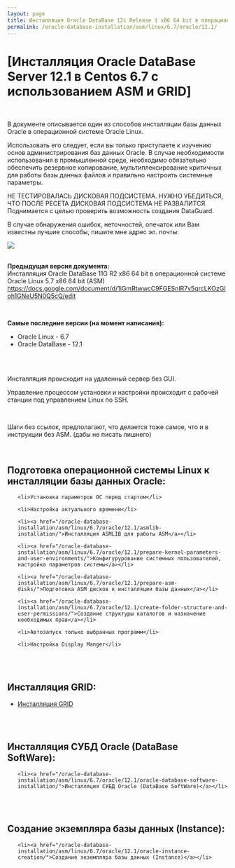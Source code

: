 ```yaml
---
layout: page
title: Инсталляция Oracle DataBase 12c Release 1 x86 64 bit в операционной системе Oracle Linux 6.4 x86_64
permalink: /oracle-database-installation/asm/linux/6.7/oracle/12.1/
---
```


# [Инсталляция Oracle DataBase Server 12.1 в Centos 6.7 с использованием ASM и GRID]


<br/>

В документе описывается один из способов инсталляции базы данных Oracle в операционной системе Oracle Linux.


Использовать его следует, если вы только приступаете к изучению основ администрирования баз данных Oracle. В случае необходимости использования в промышленной среде, необходимо обязательно обеспечить резервное копирование, мультиплексирование критичных для работы базы данных файлов и правильно настроить системные параметры.

НЕ ТЕСТИРОВАЛАСЬ ДИСКОВАЯ ПОДСИСТЕМА. НУЖНО УБЕДИТЬСЯ, ЧТО ПОСЛЕ РЕСЕТА ДИСКОВАЯ ПОДСИСТЕМА НЕ РАЗВАЛИТСЯ. Поднимается с целью проверить возможность создания DataGuard.


В случае обнаружения ошибок, неточностей, опечаток или Вам известны лучшие способы, пишите мне адрес эл. почты:


<div>
	<img src="http://img.fotografii.org/a3333333mail.gif" border="0">
</div>

<br/>

**Предыдущая версия документа:**  
Инсталляция Oracle DataBase 11G R2 x86 64 bit в операционной системе Oracle Linux 5.7 x86 64 bit (ASM)  
https://docs.google.com/document/d/1iGmRtwwcC9FGESnlR7v5qrcLKOzGIoh1GNeU5N0Q5cQ/edit


<br/>

<strong>Самые последние версии (на момент написания):</strong>

<ul>
	<li>Oracle Linux - 6.7</li>
	<li>Oracle DataBase - 12.1</li>
</ul>


<br/><br/>

Инсталляция происходит на удаленный сервер без GUI.

Управление процессом установки и настройки происходит с рабочей станции под управлением Linux по SSH.



<br/>

Шаги без ссылок, предполагают, что делается тоже самое, что и в инструкции без ASM. (дабы не писать лишнего)

<br/>

<h2>Подготовка операционной системы Linux к инсталляции базы данных Oracle:</h2>


<ul>

	<li>Установка параметров ОС перед стартом</li>

	<li>Настройка актуального времени</li>

	<li><a href="/oracle-database-installation/asm/linux/6.7/oracle/12.1/asmlib-installation/">Инсталляция ASMLIB для работы ASM</a></li>

	<li><a href="/oracle-database-installation/asm/linux/6.7/oracle/12.1/prepare-kernel-parameters-and-user-environments/">Конфигурурование системных пользователей, настройка параметров системы</a></li>

	<li><a href="/oracle-database-installation/asm/linux/6.7/oracle/12.1/prepare-asm-disks/">Подготовка ASM дисков к инсталляции базы данных</a></li>

	<li><a href="/oracle-database-installation/asm/linux/6.7/oracle/12.1/create-folder-structure-and-user-permissions/">Создание структуры каталогов и назначение необходимых прав</a></li>

	<li>Автозапуск только выбранных программ</li>

	<li>Настройка Display Manger</li>

</ul>




<br/><br/>

<h2>Инсталляция GRID:</h2>

<ul>
	<li><a href="/oracle-database-installation/asm/linux/6.7/oracle/12.1/grid-installation/">Инсталляция GRID</a></li>

</ul>




<br/><br/>

<h2>Инсталляция СУБД Oracle (DataBase SoftWare):</h2>
<ul>

	<li><a href="/oracle-database-installation/asm/linux/6.7/oracle/12.1/oracle-database-software-installation/">Инсталляция СУБД Oracle (DataBase SoftWare)</a></li>

</ul>



<br/><br/>

<h2>Создание экземпляра базы данных (Instance):</h2>
<ul>

	<li><a href="/oracle-database-installation/asm/linux/6.7/oracle/12.1/oracle-instance-creation/">Создание экземпляра базы данных (Instance)</a></li>
</ul>
